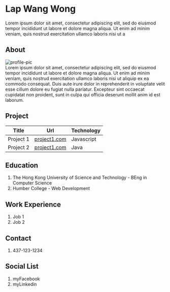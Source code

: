 # Lap Wang Wong

Lorem ipsum dolor sit amet, consectetur adipiscing elit, sed do eiusmod tempor incididunt ut labore et dolore magna aliqua. Ut enim ad minim veniam, quis nostrud exercitation ullamco laboris nisi ut a

## About

![profile-pic](./_readme/profile-icon.png)  
Lorem ipsum dolor sit amet, consectetur adipiscing elit, sed do eiusmod tempor incididunt ut labore et dolore magna aliqua. Ut enim ad minim veniam, quis nostrud exercitation ullamco laboris nisi ut aliquip ex ea commodo consequat. Duis aute irure dolor in reprehenderit in voluptate velit esse cillum dolore eu fugiat nulla pariatur. Excepteur sint occaecat cupidatat non proident, sunt in culpa qui officia deserunt mollit anim id est laborum.

## Project

| Title     | Url                            | Technology |
| --------- | ------------------------------ | ---------- |
| Project 1 | [project1.com](www.google.com) | Javascript |
| Project 2 | [project1.com](www.google.com) | Java       |

## Education

1. The Hong Kong University of Science and Technology - BEng in Computer Science
2. Humber College - Web Development

## Work Experience

1. Job 1
2. Job 2

## Contact

1. 437-123-1234

## Social List

1. myFacebook
2. myLinkedin
